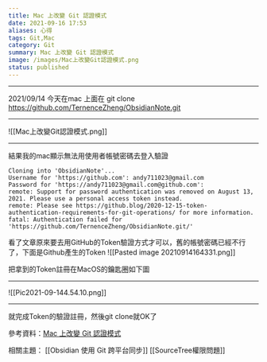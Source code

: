 ```yaml
---
title: Mac 上改變 Git 認證模式
date: 2021-09-16 17:53
aliases: 心得 
tags: Git,Mac
category: Git
summary: Mac 上改變 Git 認證模式
image: /images/Mac上改變Git認證模式.png
status: published
---
```



---

2021/09/14 今天在mac 上面在 git clone https://github.com/TernenceZheng/ObsidianNote.git

---

![[Mac上改變Git認證模式.png]]

---

結果我的mac顯示無法用使用者帳號密碼去登入驗證

```'Mac上面錯誤訊息'
Cloning into 'ObsidianNote'...
Username for 'https://github.com': andy711023@gmail.com
Password for 'https://andy711023@gmail.com@github.com': 
remote: Support for password authentication was removed on August 13, 2021. Please use a personal access token instead.
remote: Please see https://github.blog/2020-12-15-token-authentication-requirements-for-git-operations/ for more information.
fatal: Authentication failed for 'https://github.com/TernenceZheng/ObsidianNote.git/'
```


看了文章原來要去用GitHub的Token驗證方式才可以，舊的帳號密碼已經不行了，下面是Github產生的Token
![[Pasted image 20210914164331.png]]

把拿到的Token註冊在MacOS的鑰匙圈如下圖

---

![[Pic2021-09-144.54.10.png]]

---


就完成Token的驗證註冊，然後git clone就OK了

參考資料：[Mac 上改變 Git 認證模式](https://myctw.github.io/post/bd72.html)

相關主題：
[[Obsidian 使用 Git 跨平台同步]]
[[SourceTree權限問題]]